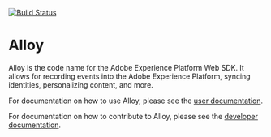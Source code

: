 [![Build Status](https://travis-ci.org/adobe/alloy.svg?branch=master)](https://travis-ci.org/adobe/alloy)

# Alloy

Alloy is the code name for the Adobe Experience Platform Web SDK. It allows for recording events into the Adobe Experience Platform, syncing identities, personalizing content, and more.

For documentation on how to use Alloy, please see the [user documentation](https://adobe.ly/36dGGp6).

For documentation on how to contribute to Alloy, please see the [developer documentation](https://github.com/adobe/alloy/wiki).